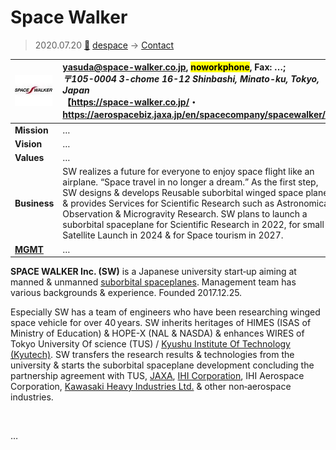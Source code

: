 # Space Walker
> 2020.07.20 [🚀](../../index/index.md) [despace](../index.md) → [Contact](../contact.md)

|[![](../f/contact/s/spacewalker_logo1_thumb.webp)](../f/contact/s/spacewalker_logo1.webp)|<yasuda@space-walker.co.jp>, <mark>noworkphone</mark>, Fax: …;<br> *〒105-0004 3-chome 16-12 Shinbashi, Minato-ku, Tokyo, Japan*<br> 【<https://space-walker.co.jp/>・ <https://aerospacebiz.jaxa.jp/en/spacecompany/spacewalker/>】|
|:--|:--|
|**Mission**|…|
|**Vision**|…|
|**Values**|…|
|**Business**|SW realizes a future for everyone to enjoy space flight like an airplane. “Space travel in no longer a dream.” As the first step, SW designs & develops Reusable suborbital winged space planes & provides Services for Scientific Research such as Astronomical Observation & Microgravity Research. SW plans to launch a suborbital spaceplane for Scientific Research in 2022, for small Satellite Launch in 2024 & for Space tourism in 2027.|
|**[MGMT](../mgmt.md)**|…|

**SPACE WALKER Inc. (SW)** is a Japanese university start‑up aiming at manned & unmanned [suborbital spaceplanes](../sc.md). Management team has various backgrounds & experience. Founded 2017.12.25.

Especially SW has a team of engineers who have been researching winged space vehicle for over 40 years. SW inherits heritages of HIMES (ISAS of Ministry of Education) & HOPE-X (NAL & NASDA) & enhances WIRES of Tokyo University Of science (TUS) / [Kyushu Institute Of Technology (Kyutech)](kyutech.md). SW transfers the research results & technologies from the university & starts the suborbital spaceplane development concluding the partnership agreement with TUS, [JAXA](jaxa.md), [IHI Corporation](ihi.md), IHI Aerospace Corporation, [Kawasaki Heavy Industries Ltd.](kawasaki_hvi.md) & other non‑aerospace industries.

<p style="page-break-after:always"> </p>

…

